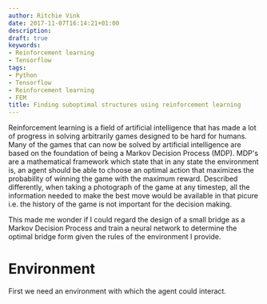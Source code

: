 ```yaml
---
author: Ritchie Vink
date: 2017-11-07T16:14:21+01:00
description: 
draft: true
keywords:
- Reinforcement learning
- Tensorflow
tags:
- Python
- Tensorflow
- Reinforcement learning
- FEM
title: Finding suboptimal structures using reinforcement learning
---
```


Reinforcement learning is a field of artificial intelligence that has made a lot of progress in solving arbitrarily games designed to be hard for humans. Many of the games that can now be solved by artificial intelligence are based on the foundation of being a Markov Decision Process (MDP). 
MDP's are a mathematical framework which state that in any state the environment is, an agent should be able to choose an optimal action that maximizes the probability of winning the game with the maximum reward. Described differently, when taking a photograph of the game at any timestep, all the information needed to make the best move would be available in that picure i.e. the history of the game is not important for the decision making. 

This made me wonder if I could regard the design of a small bridge as a Markov Decision Process and train a neural network to determine the optimal bridge form given the rules of the environment I provide. 

# Environment
First we need an environment with which the agent could interact. 

